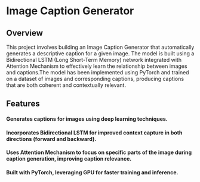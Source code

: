 # Image Caption Generator
## Overview
This project involves building an Image Caption Generator that automatically generates a descriptive caption for a given image. The model is built using a Bidirectional LSTM (Long Short-Term Memory) network integrated with Attention Mechanism to effectively learn the relationship between images and captions.The model has been implemented using PyTorch and trained on a dataset of images and corresponding captions, producing captions that are both coherent and contextually relevant.

## Features
#### Generates captions for images using deep learning techniques.
#### Incorporates Bidirectional LSTM for improved context capture in both directions (forward and backward).
#### Uses Attention Mechanism to focus on specific parts of the image during caption generation, improving caption relevance.
#### Built with PyTorch, leveraging GPU for faster training and inference.